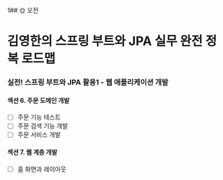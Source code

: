 1## :sun_with_face: 오전

# 김영한의 스프링 부트와 JPA 실무 완전 정복 로드맵
### 실전! 스프링 부트와 JPA 활용1 - 웹 애플리케이션 개발
#### 섹션 6. 주문 도메인 개발
- [ ] 주문 기능 테스트 
- [ ] 주문 검색 기능 개발
- [ ] 주문 서비스 개발
#### 섹션 7. 웹 계층 개발
- [ ] 홈 화면과 레이아웃
